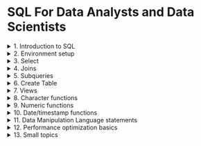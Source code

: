 # SQL For Data Analysts and Data Scientists

<details>
    <summary>1. Introduction to SQL</summary>

    - SQL - Structured Query Language
    - Used to work (build, access and change data) with relational databases
    - Standardized by ISO and ANSI (with small differences between different DBMS)
</details>

<details>
    <summary>2. Environment setup</summary>
  
    - Oracle
    - SQL Developer
</details>

<details>
    <summary>3. Select</summary>
  
    - Columns
    - Aliases
    - Where
    - Aggregation functions
    - Group by
    - Having
</details>

<details>
    <summary>4. Joins</summary>
  
    - Left/Right
    - Inner
    - Combinations
    - Aliases
</details>


<details>
    <summary>5. Subqueries</summary>
  
    - select ... where ... in ()
</details>

<details>
    <summary>6. Create Table</summary>
  
    - Data types
    - Constraints
    - Relations
    - 
</details>

<details>
    <summary>7. Views</summary>
  
</details>

<details>
    <summary>8. Character functions</summary>
  
</details>

<details>
    <summary>9. Numeric functions</summary>

</details>

<details>
    <summary>10. Date/timestamp functions</summary>
  
</details>

<details>
    <summary>11. Data Manipulation Language statements</summary>
  
  - Insert
  - Delete
  - Update
  - Truncate
</details>

<details>
    <summary>12. Performance optimization basics</summary>
  
  - Indexes
  - Partitions
  - Explain plan
  - No functions and implicit casts
</details>

<details>
    <summary>13. Small topics</summary>
  
  - Self join
  - Union
</details>


